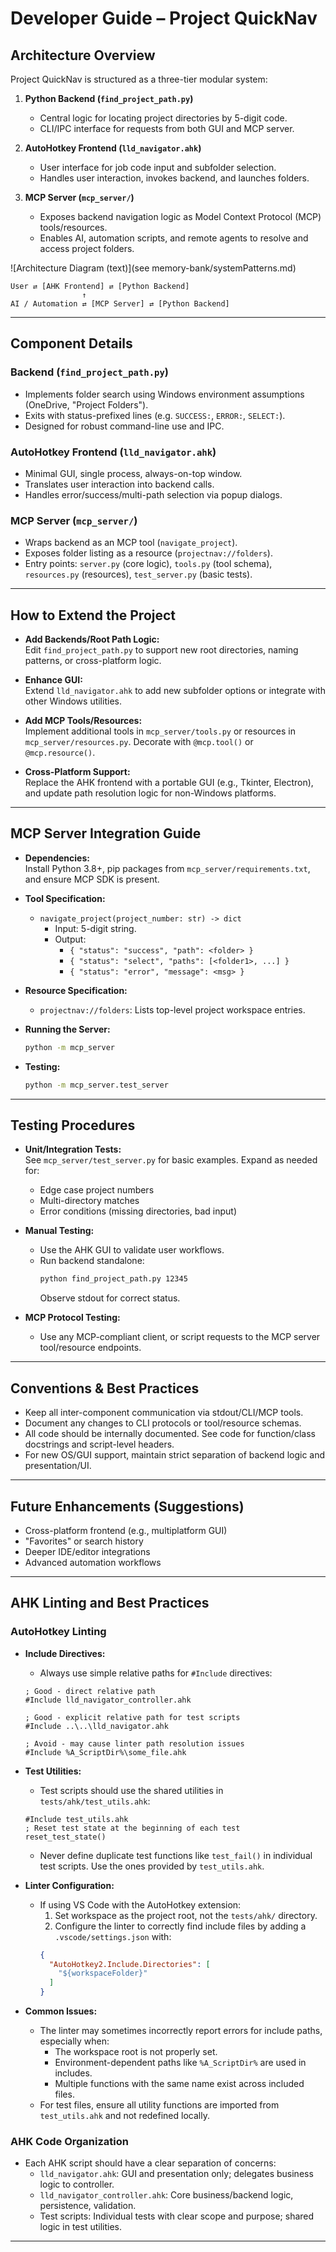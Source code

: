 # Developer Guide – Project QuickNav

## Architecture Overview

Project QuickNav is structured as a three-tier modular system:

1. **Python Backend (`find_project_path.py`)**
   - Central logic for locating project directories by 5-digit code.
   - CLI/IPC interface for requests from both GUI and MCP server.

2. **AutoHotkey Frontend (`lld_navigator.ahk`)**
   - User interface for job code input and subfolder selection.
   - Handles user interaction, invokes backend, and launches folders.

3. **MCP Server (`mcp_server/`)**
   - Exposes backend navigation logic as Model Context Protocol (MCP) tools/resources.
   - Enables AI, automation scripts, and remote agents to resolve and access project folders.

![Architecture Diagram (text)](see memory-bank/systemPatterns.md)

```
User ⇄ [AHK Frontend] ⇄ [Python Backend]
                ↑
AI / Automation ⇄ [MCP Server] ⇄ [Python Backend]
```

---

## Component Details

### Backend (`find_project_path.py`)
- Implements folder search using Windows environment assumptions (OneDrive, "Project Folders").
- Exits with status-prefixed lines (e.g. `SUCCESS:`, `ERROR:`, `SELECT:`).
- Designed for robust command-line use and IPC.

### AutoHotkey Frontend (`lld_navigator.ahk`)
- Minimal GUI, single process, always-on-top window.
- Translates user interaction into backend calls.
- Handles error/success/multi-path selection via popup dialogs.

### MCP Server (`mcp_server/`)
- Wraps backend as an MCP tool (`navigate_project`).
- Exposes folder listing as a resource (`projectnav://folders`).
- Entry points: `server.py` (core logic), `tools.py` (tool schema), `resources.py` (resources), `test_server.py` (basic tests).

---

## How to Extend the Project

- **Add Backends/Root Path Logic:**  
  Edit `find_project_path.py` to support new root directories, naming patterns, or cross-platform logic.

- **Enhance GUI:**  
  Extend `lld_navigator.ahk` to add new subfolder options or integrate with other Windows utilities.

- **Add MCP Tools/Resources:**  
  Implement additional tools in `mcp_server/tools.py` or resources in `mcp_server/resources.py`. Decorate with `@mcp.tool()` or `@mcp.resource()`.

- **Cross-Platform Support:**  
  Replace the AHK frontend with a portable GUI (e.g., Tkinter, Electron), and update path resolution logic for non-Windows platforms.

---

## MCP Server Integration Guide

- **Dependencies:**  
  Install Python 3.8+, pip packages from `mcp_server/requirements.txt`, and ensure MCP SDK is present.

- **Tool Specification:**  
  - `navigate_project(project_number: str) -> dict`
    - Input: 5-digit string.
    - Output:  
      - `{ "status": "success", "path": <folder> }`  
      - `{ "status": "select", "paths": [<folder1>, ...] }`  
      - `{ "status": "error", "message": <msg> }`

- **Resource Specification:**  
  - `projectnav://folders`: Lists top-level project workspace entries.

- **Running the Server:**  
  ```sh
  python -m mcp_server
  ```

- **Testing:**  
  ```sh
  python -m mcp_server.test_server
  ```

---

## Testing Procedures

- **Unit/Integration Tests:**  
  See `mcp_server/test_server.py` for basic examples. Expand as needed for:
  - Edge case project numbers
  - Multi-directory matches
  - Error conditions (missing directories, bad input)

- **Manual Testing:**  
  - Use the AHK GUI to validate user workflows.
  - Run backend standalone:  
    ```sh
    python find_project_path.py 12345
    ```
    Observe stdout for correct status.

- **MCP Protocol Testing:**  
  - Use any MCP-compliant client, or script requests to the MCP server tool/resource endpoints.

---

## Conventions & Best Practices

- Keep all inter-component communication via stdout/CLI/MCP tools.
- Document any changes to CLI protocols or tool/resource schemas.
- All code should be internally documented. See code for function/class docstrings and script-level headers.
- For new OS/GUI support, maintain strict separation of backend logic and presentation/UI.

---

## Future Enhancements (Suggestions)

- Cross-platform frontend (e.g., multiplatform GUI)
- "Favorites" or search history
- Deeper IDE/editor integrations
- Advanced automation workflows

---

## AHK Linting and Best Practices

### AutoHotkey Linting

- **Include Directives:** 
  - Always use simple relative paths for `#Include` directives:
  ```ahk
  ; Good - direct relative path
  #Include lld_navigator_controller.ahk
  
  ; Good - explicit relative path for test scripts
  #Include ..\..\lld_navigator.ahk
  
  ; Avoid - may cause linter path resolution issues
  #Include %A_ScriptDir%\some_file.ahk
  ```
  
- **Test Utilities:**
  - Test scripts should use the shared utilities in `tests/ahk/test_utils.ahk`:
  ```ahk
  #Include test_utils.ahk
  ; Reset test state at the beginning of each test
  reset_test_state()
  ```
  - Never define duplicate test functions like `test_fail()` in individual test scripts. Use the ones provided by `test_utils.ahk`.

- **Linter Configuration:**
  - If using VS Code with the AutoHotkey extension:
    1. Set workspace as the project root, not the `tests/ahk/` directory.
    2. Configure the linter to correctly find include files by adding a `.vscode/settings.json` with:
    ```json
    {
      "AutoHotkey2.Include.Directories": [
        "${workspaceFolder}"
      ]
    }
    ```

- **Common Issues:**
  - The linter may sometimes incorrectly report errors for include paths, especially when:
    - The workspace root is not properly set.
    - Environment-dependent paths like `%A_ScriptDir%` are used in includes.
    - Multiple functions with the same name exist across included files.
  - For test files, ensure all utility functions are imported from `test_utils.ahk` and not redefined locally.

### AHK Code Organization

- Each AHK script should have a clear separation of concerns:
  - `lld_navigator.ahk`: GUI and presentation only; delegates business logic to controller.
  - `lld_navigator_controller.ahk`: Core business/backend logic, persistence, validation.
  - Test scripts: Individual tests with clear scope and purpose; shared logic in test utilities.

---